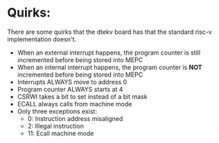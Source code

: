 # Quirks:

There are some quirks that the dtekv board has that the standard risc-v implementation doesn't.

- When an external interrupt happens, the program counter is still incremented before being stored into MEPC
- When an internal interrupt happens, the program counter is **NOT** incremented before being stored into MEPC
- Interrupts ALWAYS move to address 0
- Program counter ALWAYS starts at 4
- CSRWI takes a bit to set instead of a bit mask
- ECALL always calls from machine mode
- Only three exceptions exist:
    - 0: Instruction address misaligned
    - 2: Illegal instruction
    - 11: Ecall machine mode

